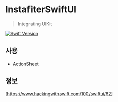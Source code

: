 # InstafiterSwiftUI

> Integrating UIKit

[![Swift Version][swift-image]][swift-url]

## 사용

- ActionSheet

## 정보

[https://www.hackingwithswift.com/100/swiftui/62]

[swift-image]:https://img.shields.io/badge/swift-5-orange.svg
[swift-url]:https://swift.org



